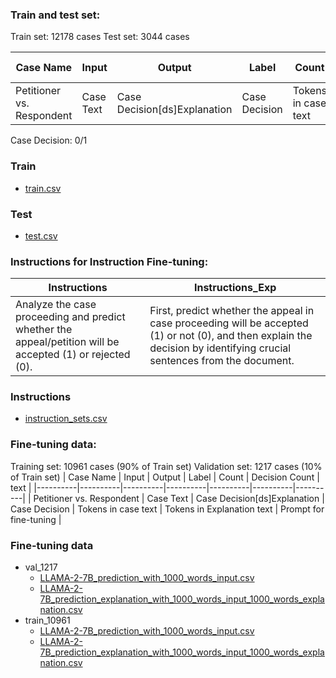 ### Train and test set:
Train set: 12178 cases
Test set: 3044 cases

| Case Name | Input | Output | Label | Count | Decision Count |
|----------|----------|----------|----------|----------|----------|
| Petitioner vs. Respondent | Case Text | Case Decision[ds]Explanation | Case Decision | Tokens in case text | Tokens in Explanation text |

Case Decision: 0/1

### Train
* [train.csv](https://drive.google.com/file/d/1eBuQuul8alMDakQTC2TRKN_WzbNQlON3/view?usp=sharing)
### Test
* [test.csv](https://drive.google.com/file/d/1COs3uBBgYz4O09LNL1Slnylxeei02ekp/view?usp=sharing)

### Instructions for Instruction Fine-tuning:
| Instructions	 | Instructions_Exp |
|----------|----------|
| Analyze the case proceeding and predict whether the appeal/petition will be accepted (1) or rejected (0). | First, predict whether the appeal in case proceeding will be accepted (1) or not (0), and then explain the decision by identifying crucial sentences from the document. |

### Instructions
* [instruction_sets.csv](https://drive.google.com/file/d/1YfFzL-0NgFvHWmvlz_vRVrjkw1SwF-dL/view?usp=sharing)

### Fine-tuning data:
Training set: 10961 cases (90% of Train set)
Validation set: 1217 cases (10% of Train set)
| Case Name | Input | Output | Label | Count | Decision Count | text |
|----------|----------|----------|----------|----------|----------|----------|
| Petitioner vs. Respondent | Case Text | Case Decision[ds]Explanation | Case Decision | Tokens in case text | Tokens in Explanation text | Prompt for fine-tuning |

### Fine-tuning data
* val_1217
  * [LLAMA-2-7B_prediction_with_1000_words_input.csv](https://drive.google.com/file/d/1qrwrTMV5HVKvYmkyG5AMCY5owjbFZxsw/view?usp=sharing)
  * [LLAMA-2-7B_prediction_explanation_with_1000_words_input_1000_words_explanation.csv](https://drive.google.com/file/d/12w-jyO9cASUk8R2C1B3H0799SctJ4p4z/view?usp=sharing)
* train_10961
  * [LLAMA-2-7B_prediction_with_1000_words_input.csv](https://drive.google.com/file/d/1CHj80JoHZEew-OparZ3BnUjfyUdjOlkq/view?usp=sharing)
  * [LLAMA-2-7B_prediction_explanation_with_1000_words_input_1000_words_explanation.csv](https://drive.google.com/file/d/1WQMivt5DpAHegWZDTnXZ4qffJPUmbE7n/view?usp=sharing)
